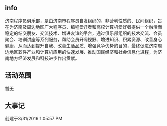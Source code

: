 ## info ##
济南程序员俱乐部，是由济南市程序员自发组织的、非营利性质的、民间组织，旨在为济南及周边地区广大程序员、编程爱好者和高校计算机爱好者提供一个融洽而稳定的结交朋友、交流技术、增进友谊的平台，通过俱乐部组织的技术交流、会员聚会、培训讲座等系列服务，帮助会员开阔视野、增进知识、积累资源、改善身心健康，从而达到提升自我、改善生活品质、增强竞争优势的目的，最终促进济南周边地区软件产业和计算机应用的快速发展，推动国民经济和社会信息化进程，为济南地方经济发展和科技进步作出贡献。
## 活动范围 ##
暂无
## 大事记 ##
创建于3/31/2016 1:05:57 PM 

